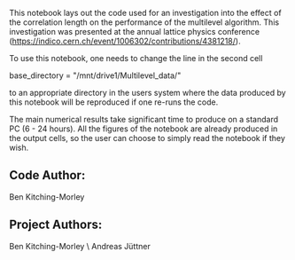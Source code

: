 This notebook lays out the code used for an investigation into the effect of the correlation
length on the performance of the multilevel algorithm. This investigation was presented at the
annual lattice physics conference (https://indico.cern.ch/event/1006302/contributions/4381218/).

To use this notebook, one needs to change the line in the second cell

base_directory = "/mnt/drive1/Multilevel_data/"

to an appropriate directory in the users system where the data produced by this notebook will be
reproduced if one re-runs the code. 

The main numerical results take significant time to produce on a standard PC (6 - 24 hours). All
the figures of the notebook are already produced in the output cells, so the user can choose to
simply read the notebook if they wish.

Code Author:
------------
Ben Kitching-Morley

Project Authors:
----------------
Ben Kitching-Morley \\
Andreas Jüttner
